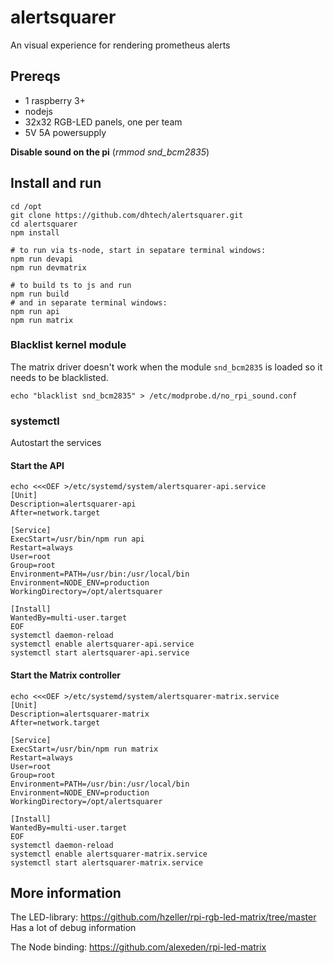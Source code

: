 # alertsquarer
An visual experience for rendering prometheus alerts

## Prereqs
* 1 raspberry 3+
* nodejs
* 32x32 RGB-LED panels, one per team
* 5V 5A powersupply

**Disable sound on the pi** (*rmmod snd_bcm2835*)

## Install and run
```
cd /opt
git clone https://github.com/dhtech/alertsquarer.git
cd alertsquarer
npm install

# to run via ts-node, start in sepatare terminal windows:
npm run devapi
npm run devmatrix

# to build ts to js and run
npm run build
# and in separate terminal windows:
npm run api
npm run matrix
```

### Blacklist kernel module
The matrix driver doesn't work when the module `snd_bcm2835` is loaded so it needs to be blacklisted.

```
echo "blacklist snd_bcm2835" > /etc/modprobe.d/no_rpi_sound.conf
```

### systemctl
Autostart the services

#### Start the API
```
echo <<<OEF >/etc/systemd/system/alertsquarer-api.service
[Unit]
Description=alertsquarer-api
After=network.target

[Service]
ExecStart=/usr/bin/npm run api
Restart=always
User=root
Group=root
Environment=PATH=/usr/bin:/usr/local/bin
Environment=NODE_ENV=production
WorkingDirectory=/opt/alertsquarer

[Install]
WantedBy=multi-user.target
EOF
systemctl daemon-reload
systemctl enable alertsquarer-api.service
systemctl start alertsquarer-api.service

```

#### Start the Matrix controller
```
echo <<<OEF >/etc/systemd/system/alertsquarer-matrix.service
[Unit]
Description=alertsquarer-matrix
After=network.target

[Service]
ExecStart=/usr/bin/npm run matrix
Restart=always
User=root
Group=root
Environment=PATH=/usr/bin:/usr/local/bin
Environment=NODE_ENV=production
WorkingDirectory=/opt/alertsquarer

[Install]
WantedBy=multi-user.target
EOF
systemctl daemon-reload
systemctl enable alertsquarer-matrix.service
systemctl start alertsquarer-matrix.service
```

## More information
The LED-library:
https://github.com/hzeller/rpi-rgb-led-matrix/tree/master
Has a lot of debug information

The Node binding:
https://github.com/alexeden/rpi-led-matrix
